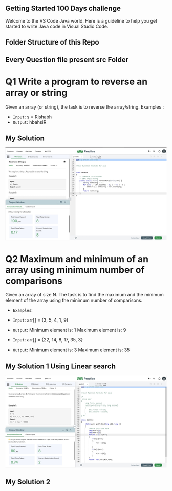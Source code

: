 ## Getting Started 100 Days challenge

Welcome to the VS Code Java world. Here is a guideline to help you get started to write Java code in Visual Studio Code.

## Folder Structure of this Repo
Every Question file present src Folder
-  

 

# Q1 Write a program to reverse an array or string

Given an array (or string), the task is to reverse the array/string.
 Examples :
 
 - `Input`: s = Rishabh
 - `Output`: hbahsiR
 ## My Solution
 ![Logo](./ProgramSS/Solution1.jpg)


 # Q2 Maximum and minimum of an array using minimum number of comparisons
 Given an array of size N. The task is to find the maximum and the minimum element of the array using the minimum number of comparisons.
  - `Examples`:
  - `Input`: arr[] = {3, 5, 4, 1, 9}
 - `Output`: Minimum element is: 1
              Maximum element is: 9

- `Input`: arr[] = {22, 14, 8, 17, 35, 3}
 - `Output`:  Minimum element is: 3
              Maximum element is: 35
 ## My Solution 1 Using Linear search
 ![Logo](./ProgramSS/Solution2.jpg)
 ## My Solution 2



